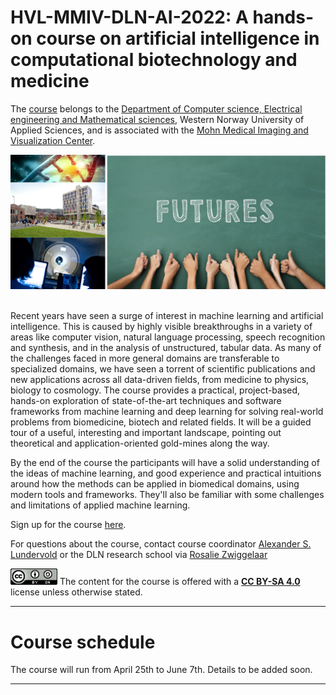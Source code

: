 # HVL-MMIV-DLN-AI-2022: A hands-on course on artificial intelligence in computational biotechnology and medicine 

The [course](https://www.digitallifenorway.org/research-school/events/2022-a-hands-on-introduction-to-artificial-intelligence.html) belongs to the [Department of Computer science, Electrical engineering and Mathematical sciences](https://www.hvl.no/en/about/management/faculty-of-engineering-and-science/department-of-computer-science-electrical-engineering-and-mathematical-sciences-ny-side), Western Norway University of Applied Sciences, and is associated with the [Mohn Medical Imaging and Visualization Center](https://mmiv.no/).

<div style="text-align:center"><img src="./assets/dln-ai_logo.png" width="600"></div> <br>


Recent years have seen a surge of interest in machine learning and artificial intelligence. This is caused by highly visible breakthroughs in a variety of areas like computer vision, natural language processing, speech recognition and synthesis, and in the analysis of unstructured, tabular data. As many of the challenges faced in more general domains are transferable to specialized domains, we have seen a torrent of scientific publications and new applications across all data-driven fields, from medicine to physics, biology to cosmology. The course provides a practical, project-based, hands-on exploration of state-of-the-art techniques and software frameworks from machine learning and deep learning for solving real-world problems from biomedicine, biotech and related fields. It will be a guided tour of a useful, interesting and important landscape, pointing out theoretical and application-oriented gold-mines along the way. 

By the end of the course the participants will have a solid understanding of the ideas of machine learning, and good experience and practical intuitions around how the methods can be applied in biomedical domains, using modern tools and frameworks. They'll also be familiar with some challenges and limitations of applied machine learning.

Sign up for the course [here](https://www.survey-xact.no/LinkCollector?key=2LAGQW7TJ195).


For questions about the course, contact course coordinator [Alexander S. Lundervold](https://www.hvl.no/en/employee/?user=3610493) or the DLN research school via [Rosalie Zwiggelaar](rosalie.zwiggelaar@ntnu.no)



<img src="./assets/cc_by_sa.png" width="75"> The content for the course is offered with a <b><a href="http://creativecommons.org/licenses/by-sa/4.0">CC BY-SA 4.0</a></b> license unless otherwise stated.


______________________________________________________


# Course schedule

The course will run from April 25th to June 7th. Details to be added soon.

<!--

| Day       |  Content
|------------|------------
|**Monday, April 19th**|                                                  |
|10:15-12:00 | About the course, motivation, participants |
|**Week 16, April 20&ndash;23**|                                                |
|On your own | [Getting started](0-getting_started)|
|**Thursday April 29th**|                                                  |
|10:15-12:00 | [Individual project pitch](project_pitch) |
|**Friday April 30th**|                                                  |
|10:15-12:00 | [Getting started on the team project](team_project) |
|**Thursday May 6th**|                                                  |
|10:15-12:00 | [A hands-on tour of deep learning](1-deep_learning) |
|**Friday May 7th**|                                                  |
|10:15-12:00 | [A hands-on tour of deep learning](1-deep_learning) |
|**Wednesday May 12th**|                                                  |
|10:15-12:00 | [Biomedical imaging in time and space](2-biomedical_imaging) |
|**Friday May 14th**|                                                  |
|10:15-12:00 | [Biomedical imaging in time and space](2-biomedical_imaging) |
|**Wednesday May 19th**|                                                  |
|10:15-12:00 | [Network science](3-network_science)  |
|**Thursday May 20th**|                                                  |
|10:15-12:00 | [Network science](3-network_science)  |
|**Week 22**|                                                  |
|On your own | Work on [team project](team_project) |
|**Thursday May 27th**|                                                  |
|10:15-12:00 | Team project presentations |
|**Wednesday June 2nd**|                                                  |
| | Team project deadline |
|**Friday June 4th**|                                                  |
| | Feedback on team project |
|**Tuesday June 8th**|                                                  |
|10:15-12:00 | Digital exam (pass/fail)|


-->
______________________________________________________
